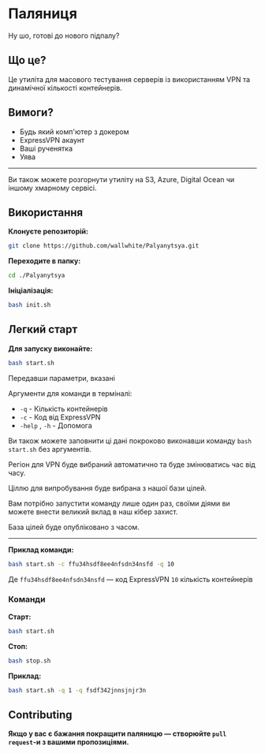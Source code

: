 # Паляниця

Ну шо, готові до нового підпалу?

## Що це?

Це утиліта для масового тестування серверів із використанням VPN та динамічної кількості контейнерів.

## Вимоги?

- Будь який комп'ютер з докером
- ExpressVPN акаунт
- Ваші рученятка
- Уява

***

Ви також можете розгорнути утиліту на S3, Azure, Digital Ocean чи іншому хмарному сервісі.

## Використання

**Клонуєте репозиторій:**

```bash
git clone https://github.com/wallwhite/Palyanytsya.git
```

**Переходите в папку:**

```bash
cd ./Palyanytsya
```

**Ініціалізація:**

```bash
bash init.sh
```

## Легкий старт

**Для запуску виконайте:**

```bash
bash start.sh
```

Передавши параметри, вказані

Аргументи для команди в терміналі:

- `-q` - Кількість контейнерів
- `-c` - Код від ExpressVPN
- `-help` , `-h` - Допомога

Ви також можете заповнити ці дані покроково виконавши команду `bash start.sh` без аргументів.

Регіон для VPN буде вибраний автоматично та буде змінюватись час від часу.

Ціллю для випробування буде вибрана з нашої бази цілей.

Вам потрібно запустити команду лише один раз, своїми діями ви можете внести великий вклад в наш кібер захист.

База цілей буде опубліковано з часом.

***

**Приклад команди:**

```bash
bash start.sh -c ffu34hsdf8ee4nfsdn34nsfd -q 10
```

Де `ffu34hsdf8ee4nfsdn34nsfd` — код ExpressVPN `10` кількість контейнерів

### Команди

**Старт:**

```bash
bash start.sh
```

**Стоп:**

```bash
bash stop.sh
```

**Приклад:**

```bash
bash start.sh -q 1 -q fsdf342jnnsjnjr3n
```

## Contributing

**Якщо у вас є бажання покращити паляницю — створюйте `pull request`-и з вашими пропозиціями.**
